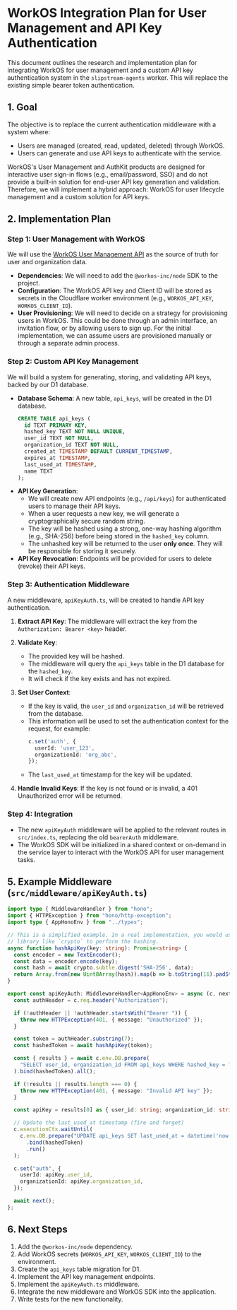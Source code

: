 # WorkOS Integration Plan for User Management and API Key Authentication

This document outlines the research and implementation plan for integrating WorkOS for user management and a custom API key authentication system in the `slipstream-agents` worker. This will replace the existing simple bearer token authentication.

## 1. Goal

The objective is to replace the current authentication middleware with a system where:
-   Users are managed (created, read, updated, deleted) through WorkOS.
-   Users can generate and use API keys to authenticate with the service.

WorkOS's User Management and AuthKit products are designed for interactive user sign-in flows (e.g., email/password, SSO) and do not provide a built-in solution for end-user API key generation and validation. Therefore, we will implement a hybrid approach: WorkOS for user lifecycle management and a custom solution for API keys.

## 2. Implementation Plan

### Step 1: User Management with WorkOS

We will use the [WorkOS User Management API](https://workos.com/docs/reference/user-management) as the source of truth for user and organization data.

-   **Dependencies**: We will need to add the `@workos-inc/node` SDK to the project.
-   **Configuration**: The WorkOS API key and Client ID will be stored as secrets in the Cloudflare worker environment (e.g., `WORKOS_API_KEY`, `WORKOS_CLIENT_ID`).
-   **User Provisioning**: We will need to decide on a strategy for provisioning users in WorkOS. This could be done through an admin interface, an invitation flow, or by allowing users to sign up. For the initial implementation, we can assume users are provisioned manually or through a separate admin process.

### Step 2: Custom API Key Management

We will build a system for generating, storing, and validating API keys, backed by our D1 database.

-   **Database Schema**: A new table, `api_keys`, will be created in the D1 database.
    ```sql
    CREATE TABLE api_keys (
      id TEXT PRIMARY KEY,
      hashed_key TEXT NOT NULL UNIQUE,
      user_id TEXT NOT NULL,
      organization_id TEXT NOT NULL,
      created_at TIMESTAMP DEFAULT CURRENT_TIMESTAMP,
      expires_at TIMESTAMP,
      last_used_at TIMESTAMP,
      name TEXT
    );
    ```
-   **API Key Generation**:
    -   We will create new API endpoints (e.g., `/api/keys`) for authenticated users to manage their API keys.
    -   When a user requests a new key, we will generate a cryptographically secure random string.
    -   The key will be hashed using a strong, one-way hashing algorithm (e.g., SHA-256) before being stored in the `hashed_key` column.
    -   The unhashed key will be returned to the user **only once**. They will be responsible for storing it securely.
-   **API Key Revocation**: Endpoints will be provided for users to delete (revoke) their API keys.

### Step 3: Authentication Middleware

A new middleware, `apiKeyAuth.ts`, will be created to handle API key authentication.

1.  **Extract API Key**: The middleware will extract the key from the `Authorization: Bearer <key>` header.

2.  **Validate Key**:
    -   The provided key will be hashed.
    -   The middleware will query the `api_keys` table in the D1 database for the `hashed_key`.
    -   It will check if the key exists and has not expired.

3.  **Set User Context**:
    -   If the key is valid, the `user_id` and `organization_id` will be retrieved from the database.
    -   This information will be used to set the authentication context for the request, for example:
        ```typescript
        c.set('auth', {
          userId: 'user_123',
          organizationId: 'org_abc',
        });
        ```
    -   The `last_used_at` timestamp for the key will be updated.

4.  **Handle Invalid Keys**: If the key is not found or is invalid, a 401 Unauthorized error will be returned.

### Step 4: Integration

-   The new `apiKeyAuth` middleware will be applied to the relevant routes in `src/index.ts`, replacing the old `bearerAuth` middleware.
-   The WorkOS SDK will be initialized in a shared context or on-demand in the service layer to interact with the WorkOS API for user management tasks.

## 5. Example Middleware (`src/middleware/apiKeyAuth.ts`)

```typescript
import type { MiddlewareHandler } from "hono";
import { HTTPException } from "hono/http-exception";
import type { AppHonoEnv } from "../types";

// This is a simplified example. In a real implementation, you would use a
// library like `crypto` to perform the hashing.
async function hashApiKey(key: string): Promise<string> {
  const encoder = new TextEncoder();
  const data = encoder.encode(key);
  const hash = await crypto.subtle.digest('SHA-256', data);
  return Array.from(new Uint8Array(hash)).map(b => b.toString(16).padStart(2, '0')).join('');
}

export const apiKeyAuth: MiddlewareHandler<AppHonoEnv> = async (c, next) => {
  const authHeader = c.req.header("Authorization");

  if (!authHeader || !authHeader.startsWith("Bearer ")) {
    throw new HTTPException(401, { message: "Unauthorized" });
  }

  const token = authHeader.substring(7);
  const hashedToken = await hashApiKey(token);

  const { results } = await c.env.DB.prepare(
    "SELECT user_id, organization_id FROM api_keys WHERE hashed_key = ? AND (expires_at IS NULL OR expires_at > datetime('now'))"
  ).bind(hashedToken).all();

  if (!results || results.length === 0) {
    throw new HTTPException(401, { message: "Invalid API key" });
  }

  const apiKey = results[0] as { user_id: string; organization_id: string };

  // Update the last_used_at timestamp (fire and forget)
  c.executionCtx.waitUntil(
    c.env.DB.prepare("UPDATE api_keys SET last_used_at = datetime('now') WHERE hashed_key = ?")
      .bind(hashedToken)
      .run()
  );

  c.set("auth", {
    userId: apiKey.user_id,
    organizationId: apiKey.organization_id,
  });

  await next();
};
```

## 6. Next Steps

1.  Add the `@workos-inc/node` dependency.
2.  Add WorkOS secrets (`WORKOS_API_KEY`, `WORKOS_CLIENT_ID`) to the environment.
3.  Create the `api_keys` table migration for D1.
4.  Implement the API key management endpoints.
5.  Implement the `apiKeyAuth.ts` middleware.
6.  Integrate the new middleware and WorkOS SDK into the application.
7.  Write tests for the new functionality.

